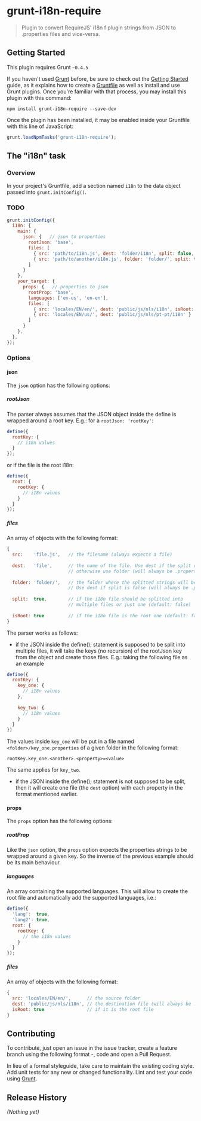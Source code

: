# grunt-i18n-require

> Plugin to convert RequireJS' i18n f plugin strings from JSON to .properties files and vice-versa.

## Getting Started
This plugin requires Grunt `~0.4.5`

If you haven't used [Grunt](http://gruntjs.com/) before, be sure to check out the [Getting Started](http://gruntjs.com/getting-started) guide, as it explains how to create a [Gruntfile](http://gruntjs.com/sample-gruntfile) as well as install and use Grunt plugins. Once you're familiar with that process, you may install this plugin with this command:

```shell
npm install grunt-i18n-require --save-dev
```

Once the plugin has been installed, it may be enabled inside your Gruntfile with this line of JavaScript:

```js
grunt.loadNpmTasks('grunt-i18n-require');
```

## The "i18n" task

### Overview
In your project's Gruntfile, add a section named `i18n` to the data object passed into `grunt.initConfig()`.

### TODO

```js
grunt.initConfig({
  i18n: {
    main: {
      json: {   // json to properties
        rootJson: 'base',
        files: [
          { src: 'path/to/i18n.js', dest: 'folder/i18n', split: false, isRoot: true }
          { src: 'path/to/another/i18n.js', folder: 'folder/', split: true }
        ]
      }
    },
    your_target: {
      props: {   // properties to json
        rootProp: 'base',
        languages: ['en-us', 'en-en'],
        files: [
          { src: 'locales/EN/en/', dest: 'public/js/nls/i18n', isRoot: true },  
          { src: 'locales/EN/us/', dest: 'public/js/nls/pt-pt/i18n' }
        ]
      }
    },
  },
});
```

### Options

#### json
The `json` option has the following options:

##### rootJson
The parser always assumes that the JSON object inside the define is wrapped around a root key. E.g.: for a `rootJson: 'rootKey'`: 

```js
define({
  rootKey: {
    // i18n values
  }
});

```

or if the file is the root i18n:

```js
define({
  root: {
    rootKey: {
      // i18n values
    }
  }
});
```

##### files
An array of objects with the following format:

```js
{
  src:    'file.js',   // the filename (always expects a file)
  
  dest:   'file',      // the name of the file. Use dest if the split option is set to true, 
                       // otherwise use folder (will always be .properties)
                       
  folder: 'folder/',   // the folder where the splitted strings will be put (explained later on). 
                       // Use dest if split is false (will always be .properties)
                       
  split:  true,        // if the i18n file should be splitted into 
                       // multiple files or just one (default: false)
                       
  isRoot: true         // if the i18n file is the root one (default: false)
}
```

The parser works as follows:
 * if the JSON inside the define(); statement is supposed to be split into multiple files, it will take the keys (no recursion) of the rootJson key from the object and create those files. E.g.: taking the following file as an example

```js
define({
  rootKey: {
    key_one: {
      // i18n values
    },
    
    key_two: {
      // i18n values
    }
  }
})
```

The values inside `key_one` will be put in a file named `<folder>/key_one.properties` of a given folder in the following format:
```
rootKey.key_one.<another>.<property>=<value>
```

The same applies for `key_two`.
 * if the JSON inside the define(); statement is not supposed to be split, then it will create one file (the `dest` option) with each property in the format mentioned earlier.


#### props
The `props` option has the following options:

##### rootProp
Like the `json` option, the `props` option expects the properties strings to be wrapped around a given key. So the inverse of the previous example should be its main behaviour.

##### languages
An array containing the supported languages. This will allow to create the root file and automatically add the supported languages, i.e.:

```js
define({
  'lang':  true,
  'lang2': true,
  root: {
    rootKey: {
      // the i18n values
    }
  }
});
```

##### files
An array of objects with the following format:

```js
{ 
  src: 'locales/EN/en/',      // the source folder
  dest: 'public/js/nls/i18n', // the destination file (will always be .js)
  isRoot: true                // if it is the root file
}
```

## Contributing
To contribute, just open an issue in the issue tracker, create a feature branch using the following format <issue-number>-<name>, code and open a Pull Request.

In lieu of a formal styleguide, take care to maintain the existing coding style. Add unit tests for any new or changed functionality. Lint and test your code using [Grunt](http://gruntjs.com/).

## Release History
_(Nothing yet)_
